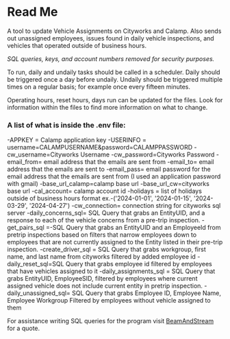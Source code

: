 # Read Me
A tool to update Vehicle Assignments on Cityworks and Calamp. Also sends out unassigned employees, issues found in daily vehicle inspections, and vehicles that operated outside of business hours.

*SQL queries, keys, and account numbers removed for security purposes.*

To run, daily and undaily tasks should be called in a scheduler. Daily should be triggered once a day before undaily. Undaily should be triggered multiple times on a regular basis; for example once every fifteen minutes.

Operating hours, reset hours, days run can be updated for the files. Look for information within the files to find more information on what to change. 

### A list of what is inside the .env file:
-APPKEY = Calamp application key
-USERINFO = username=CALAMPUSERNAME&password=CALAMPPASSWORD
-cw_username=Cityworks Username
-cw_password=Cityworks Password
-email_from= email address that the emails are sent from
-email_to= email address that the emails are sent to
-email_pass= email password for the email address that the emails are sent from (I used an application password with gmail)
-base_url_calamp=calamp base url
-base_url_cw=cityworks base url
-cal_account= calamp account id
-holidays = list of holidays outside of business hours format ex.-('2024-01-01', '2024-01-15', '2024-03-29', '2024-04-27')
-cw_connection= connection string for cityworks sql server
-daily_concerns_sql= SQL Query that grabs an EntityUID, and a response to each of the vehicle concerns from a pre-trip inspection. 
-get_pairs_sql =-SQL Query that grabs an EntityUID and an EmployeeId from pretrip inspections based on filters that narrow employees down to employees that are not currently assigned to the Entity listed in their pre-trip inspection. 
-create_driver_sql = SQL Query that grabs workgroup, first name, and last name from cityworks filtered by added employee id 
-daily_reset_sql=SQL Query that grabs employee id filtered by employees that have vehicles assigned to it
-daily_assignments_sql = SQL Query that grabs EntityUID, EmployeeSID, filtered by employees where current assigned vehicle does not include current entity in pretrip inspection. 
-daily_unassigned_sql= SQL Query that grabs Employee ID, Employee Name, Employee Workgroup Filtered by employees without vehicle assigned to them


For assistance writing SQL queries for the program visit [BeamAndStream](beamandstream.com) for a quote.
